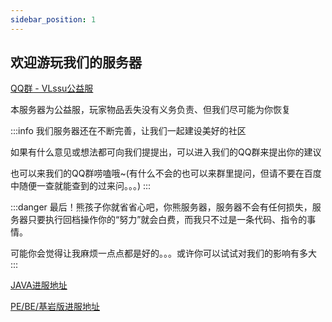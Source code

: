 ```yaml
---
sidebar_position: 1
---
```


## 欢迎游玩我们的服务器

[QQ群 - VLssu公益服](https://jq.qq.com/?_wv=1027&k=0anjDlw3)

本服务器为公益服，玩家物品丢失没有义务负责、但我们尽可能为你恢复

:::info
我们服务器还在不断完善，让我们一起建设美好的社区

如果有什么意见或想法都可向我们提提出，可以进入我们的QQ群来提出你的建议

也可以来我们的QQ群唠嗑哦~(有什么不会的也可以来群里提问，但请不要在百度中随便一查就能查到的过来问。。。)
:::

:::danger
最后！熊孩子你就省省心吧，你熊服务器，服务器不会有任何损失，服务器只要执行回档操作你的“努力”就会白费，而我只不过是一条代码、指令的事情。

可能你会觉得让我麻烦一点点都是好的。。。或许你可以试试对我们的影响有多大
:::

[JAVA进服地址](./summary/java-summary.md)

[PE/BE/基岩版进服地址](./summary/pe-summary.md)